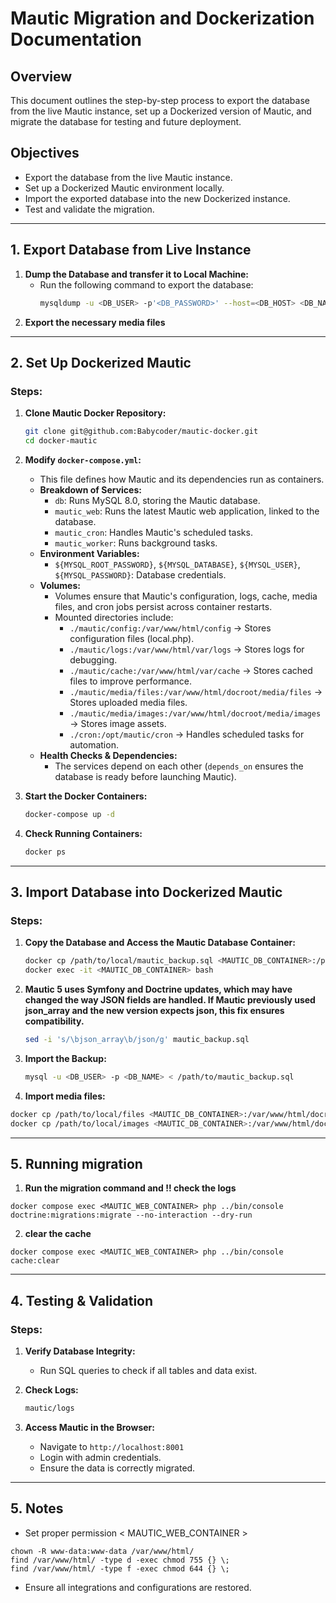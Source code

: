 # Mautic Migration and Dockerization Documentation

## Overview

This document outlines the step-by-step process to export the database from the live Mautic instance, set up a Dockerized version of Mautic, and migrate the database for testing and future deployment.

## Objectives

- Export the database from the live Mautic instance.
- Set up a Dockerized Mautic environment locally.
- Import the exported database into the new Dockerized instance.
- Test and validate the migration.

---

## 1. Export Database from Live Instance

1. **Dump the Database and transfer it to Local Machine:**
   - Run the following command to export the database:
     ```bash
     mysqldump -u <DB_USER> -p'<DB_PASSWORD>' --host=<DB_HOST> <DB_NAME> > mautic_backup.sql
     ```
2. **Export the necessary media files**


---

## 2. Set Up Dockerized Mautic

### Steps:

1. **Clone Mautic Docker Repository:**

   ```bash
   git clone git@github.com:Babycoder/mautic-docker.git
   cd docker-mautic
   ```

2. **Modify ****************************************************************************************************************************`docker-compose.yml`****************************************************************************************************************************:**

   - This file defines how Mautic and its dependencies run as containers.
   - **Breakdown of Services:**
     - `db`: Runs MySQL 8.0, storing the Mautic database.
     - `mautic_web`: Runs the latest Mautic web application, linked to the database.
     - `mautic_cron`: Handles Mautic's scheduled tasks.
     - `mautic_worker`: Runs background tasks.
   - **Environment Variables:**
     - `${MYSQL_ROOT_PASSWORD}`, `${MYSQL_DATABASE}`, `${MYSQL_USER}`, `${MYSQL_PASSWORD}`: Database credentials.
   - **Volumes:**
     - Volumes ensure that Mautic's configuration, logs, cache, media files, and cron jobs persist across container restarts.
     - Mounted directories include:
       - `./mautic/config:/var/www/html/config` → Stores configuration files (local.php).
       - `./mautic/logs:/var/www/html/var/logs` → Stores logs for debugging.
       - `./mautic/cache:/var/www/html/var/cache` → Stores cached files to improve performance.
       - `./mautic/media/files:/var/www/html/docroot/media/files` → Stores uploaded media files.
       - `./mautic/media/images:/var/www/html/docroot/media/images` → Stores image assets.
       - `./cron:/opt/mautic/cron` → Handles scheduled tasks for automation.
   - **Health Checks & Dependencies:**
     - The services depend on each other (`depends_on` ensures the database is ready before launching Mautic).

3. **Start the Docker Containers:**

   ```bash
   docker-compose up -d
   ```

4. **Check Running Containers:**

   ```bash
   docker ps
   ```

---

## 3. Import Database into Dockerized Mautic

### Steps:

1. **Copy the Database and Access the Mautic Database Container:**

   ```bash
   docker cp /path/to/local/mautic_backup.sql <MAUTIC_DB_CONTAINER>:/path/in/container
   docker exec -it <MAUTIC_DB_CONTAINER> bash
   ```

2. **Mautic 5 uses Symfony and Doctrine updates, which may have changed the way JSON fields are handled. If Mautic previously used json_array and the new version expects json, this fix ensures compatibility.**

   ```bash
   sed -i 's/\bjson_array\b/json/g' mautic_backup.sql
   ```

3. **Import the Backup:**

   ```bash
   mysql -u <DB_USER> -p <DB_NAME> < /path/to/mautic_backup.sql
   ```
4. **Import media files:**
```bash
docker cp /path/to/local/files <MAUTIC_DB_CONTAINER>:/var/www/html/docroot/media/files
docker cp /path/to/local/images <MAUTIC_DB_CONTAINER>:/var/www/html/docroot/media/images

```
   

---



## 5. Running migration


1.  **Run the migration command and !! check the logs**
 ```
 docker compose exec <MAUTIC_WEB_CONTAINER> php ../bin/console doctrine:migrations:migrate --no-interaction --dry-run
 ```
2. **clear the cache** 
 ```
 docker compose exec <MAUTIC_WEB_CONTAINER> php ../bin/console cache:clear
 ```


---

## 4. Testing & Validation

### Steps:

1. **Verify Database Integrity:**

   - Run SQL queries to check if all tables and data exist.

2. **Check Logs:**

   ```bash
   mautic/logs
   ```

3. **Access Mautic in the Browser:**

   - Navigate to `http://localhost:8001`
   - Login with admin credentials.
   - Ensure the data is correctly migrated.

---

## 5. Notes

- Set proper permission < MAUTIC_WEB_CONTAINER >
```
chown -R www-data:www-data /var/www/html/
find /var/www/html/ -type d -exec chmod 755 {} \;
find /var/www/html/ -type f -exec chmod 644 {} \;
```
- Ensure all integrations and configurations are restored.
